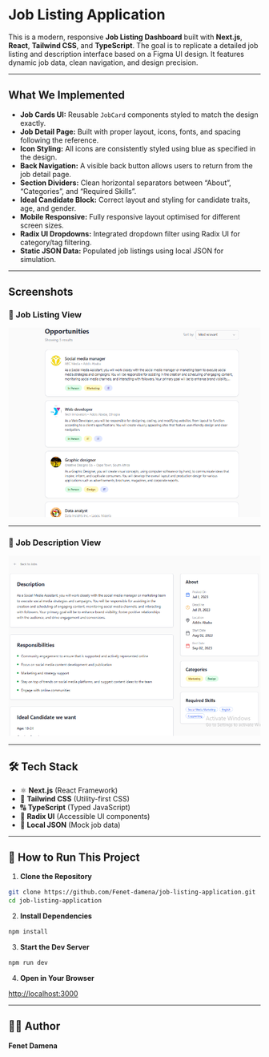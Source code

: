 # Job Listing Application

This is a modern, responsive **Job Listing Dashboard** built with **Next.js**, **React**, **Tailwind CSS**, and **TypeScript**. The goal is to replicate a detailed job listing and description interface based on a Figma UI design. It features dynamic job data, clean navigation, and design precision.

---

##  What We Implemented

*  **Job Cards UI:** Reusable `JobCard` components styled to match the design exactly.
*  **Job Detail Page:** Built with proper layout, icons, fonts, and spacing following the reference.
*  **Icon Styling:** All icons are consistently styled using blue as specified in the design.
*  **Back Navigation:** A visible back button allows users to return from the job detail page.
*  **Section Dividers:** Clean horizontal separators between “About”, “Categories”, and “Required Skills”.
*  **Ideal Candidate Block:** Correct layout and styling for candidate traits, age, and gender.
*  **Mobile Responsive:** Fully responsive layout optimised for different screen sizes.
*  **Radix UI Dropdowns:** Integrated dropdown filter using Radix UI for category/tag filtering.
*  **Static JSON Data:** Populated job listings using local JSON for simulation.

---

##  Screenshots

### 📌 Job Listing View

![Job List](./public/job-list.png)

---

### 📌 Job Description View

![Job Description](./public/job-description.png)

---

## 🛠️ Tech Stack

* ⚛️ **Next.js** (React Framework)
* 🎨 **Tailwind CSS** (Utility-first CSS)
* 🔠 **TypeScript** (Typed JavaScript)
* 🧩 **Radix UI** (Accessible UI components)
* 📁 **Local JSON** (Mock job data)

---

## 🚀 How to Run This Project

1. **Clone the Repository**

```bash
git clone https://github.com/Fenet-damena/job-listing-application.git
cd job-listing-application
```

2. **Install Dependencies**

```bash
npm install
```

3. **Start the Dev Server**

```bash
npm run dev
```

4. **Open in Your Browser**

[http://localhost:3000](http://localhost:3000)

---

## 👩‍💻 Author

**Fenet Damena**
